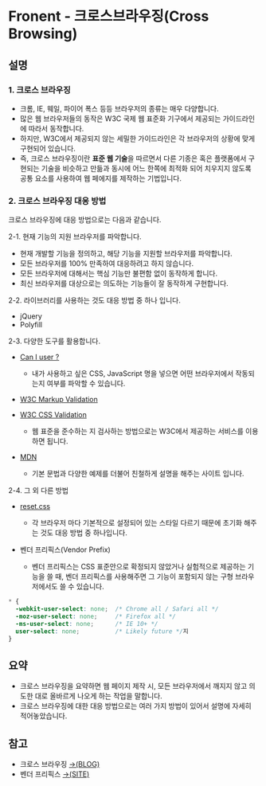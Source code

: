 # Fronent - 크로스브라우징(Cross Browsing)

## 설명

### 1. 크로스 브라우징

- 크롬, IE, 웨일, 파이어 폭스 등등 브라우저의 종류는 매우 다양합니다.
- 많은 웹 브라우저들의 동작은 W3C 국제 웹 표준화 기구에서 제공되는 가이드라인에 따라서 동작합니다.
- 하지만, W3C에서 제공되지 않는 세밀한 가이드라인은 각 브라우저의 상황에 맞게 구현되어 있습니다.
- 즉, 크로스 브라우징이란 **표준 웹 기술**을 따르면서 다른 기종은 혹은 플랫폼에서 구현되는 기술을 비슷하고 만듦과 동시에 어느 한쪽에 최적화 되어 치우지지 않도록 공통 요소를 사용하여 웹 페에지를 제작하는 기법입니다.

### 2. 크로스 브라우징 대응 방법

크로스 브라우징에 대응 방법으로는 다음과 같습니다.

2-1. 현재 기능의 지원 브라우저를 파악합니다.

- 현재 개발할 기능을 정의하고, 해당 기능을 지원할 브라우저를 파악합니다.
- 모든 브라우저를 100% 만족하여 대응하려고 하지 않습니다.
- 모든 브라우저에 대해서는 핵심 기능만 불편함 없이 동작하게 합니다.
- 최신 브라우저를 대상으로는 의도하는 기능들이 잘 동작하게 구현합니다.

2-2. 라이브러리를 사용하는 것도 대응 방법 중 하나 입니다.

- jQuery
- Polyfill

2-3. 다양한 도구를 활용합니다.

- [Can I user ?](https://caniuse.com/)
  - 내가 사용하고 싶은 CSS, JavaScript 명을 넣으면 어떤 브라우저에서 작동되는지 여부를 파악할 수 있습니다.

- [W3C Markup Validation](http://validator.w3.org/)
- [W3C CSS Validation](http://jigsaw.w3.org/css-validator/)
  - 웹 표준을 준수하는 지 검사하는 방법으로는 W3C에서 제공하는 서비스를 이용하면 됩니다.

- [MDN](https://developer.mozilla.org/ko/)
  - 기본 문법과 다양한 예제를 더불어 친철하게 설명을 해주는 사이트 입니다.

2-4. 그 외 다른 방법

- [reset.css](https://meyerweb.com/eric/tools/css/reset/)
  - 각 브라우저 마다 기본적으로 설정되어 있는 스타일 다르기 때문에 초기화 해주는 것도 대응 방법 중 하나입니다.
  
- 벤더 프리픽스(Vendor Prefix)
  - 벤더  프리픽스는 CSS 표준안으로 확정되지 않았거나 실험적으로 제공하는 기능을 쓸 때, 벤더 프리픽스를 사용해주면 그 기능이 포함되지 않는 구형 브라우저에서도 쓸 수 있습니다.

```css
* {
  -webkit-user-select: none;  /* Chrome all / Safari all */
  -moz-user-select: none;     /* Firefox all */
  -ms-user-select: none;      /* IE 10+ */
  user-select: none;          /* Likely future */지
}
```

## 요약

- 크로스 브라우징을 요약하면 웹 페이지 제작 시, 모든 브라우저에서 깨지지 않고 의도한 대로 올바르게 나오게 하는 작업을 말합니다.
- 크로스 브라우징에 대한 대응 방법으로는 여러 가지 방법이 있어서 설명에 자세히 적어놓았습니다.

## 참고

- 크로스 브라우징 [→(BLOG)](https://okayoon.tistory.com/entry/%ED%81%AC%EB%A1%9C%EC%8A%A4-%EB%B8%8C%EB%9D%BC%EC%9A%B0%EC%A7%95cross-browsing)
- 벤더 프리픽스 [→(SITE)](https://poiemaweb.com/css3-vendor-prefix)
